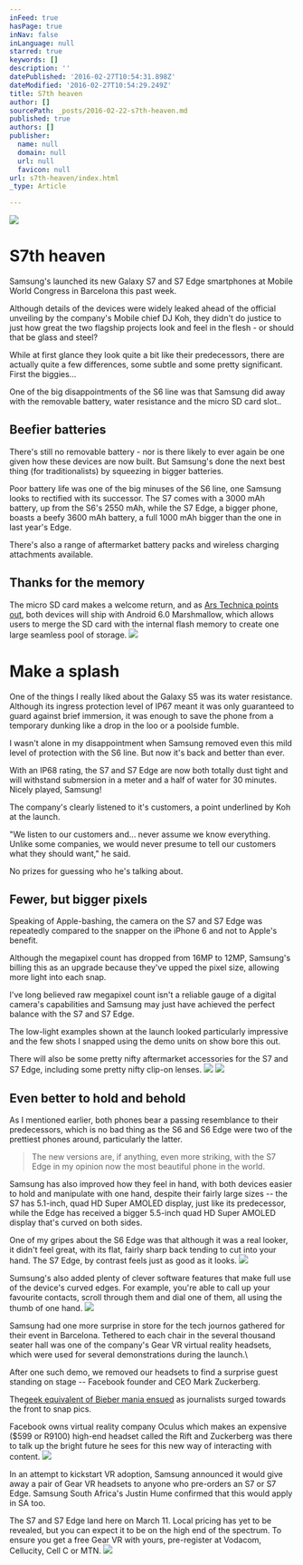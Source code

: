 ```yaml
---
inFeed: true
hasPage: true
inNav: false
inLanguage: null
starred: true
keywords: []
description: ''
datePublished: '2016-02-27T10:54:31.898Z'
dateModified: '2016-02-27T10:54:29.249Z'
title: S7th heaven
author: []
sourcePath: _posts/2016-02-22-s7th-heaven.md
published: true
authors: []
publisher:
  name: null
  domain: null
  url: null
  favicon: null
url: s7th-heaven/index.html
_type: Article

---
```

![](https://the-grid-user-content.s3-us-west-2.amazonaws.com/78297f4e-79d8-432e-9ba7-37be2e8d2be6.jpg)

# S7th heaven

Samsung's launched its new Galaxy S7 and S7 Edge smartphones at Mobile World Congress in Barcelona this past week.

Although details of the devices were widely leaked ahead of the official unveiling by the company's Mobile chief DJ Koh, they didn't do justice to just how great the two flagship projects look and feel in the flesh - or should that be glass and steel?

While at first glance they look quite a bit like their predecessors, there are actually quite a few differences, some subtle and some pretty significant.
First the biggies...

One of the big disappointments of the S6 line was that Samsung did away with the removable battery, water resistance and the micro SD card slot..

## Beefier batteries

There's still no removable battery - nor is there likely to ever again be one given how these devices are now built. But Samsung's done the next best thing (for traditionalists) by squeezing in bigger batteries.

Poor battery life was one of the big minuses of the S6 line, one Samsung looks to rectified with its successor.
The S7 comes with a 3000 mAh battery, up from the S6's 2550 mAh, while the S7 Edge, a bigger phone, boasts a beefy 3600 mAh battery, a full 1000 mAh bigger than the one in last year's Edge.

There's also a range of aftermarket battery packs and wireless charging attachments available.

## Thanks for the memory

The micro SD card makes a welcome return, and as [Ars Technica points out][0],  both devices will ship with Android 6.0 Marshmallow, which allows users to merge the SD card with the internal flash memory to create one large seamless pool of storage.
![](https://the-grid-user-content.s3-us-west-2.amazonaws.com/3467af20-7511-492b-9a68-18a5efa7c13b.jpg)

# Make a splash

One of the things I really liked about the Galaxy S5 was its water resistance. Although its ingress protection level of IP67 meant it was only guaranteed to guard against brief immersion, it was enough to save the phone from a temporary dunking like a drop in the loo or a poolside fumble.

I wasn't alone in my disappointment when Samsung removed even this mild level of protection with the S6 line. But now it's back and better than ever.

With an IP68 rating, the S7 and S7 Edge are now both totally dust tight and will withstand submersion in a meter and a half of water for 30 minutes. Nicely played, Samsung!

The company's clearly listened to it's customers, a point underlined by Koh at the launch.

"We listen to our customers and... never assume we know everything. Unlike some companies, we would never presume to tell our customers what they should want," he said.

No prizes for guessing who he's talking about.

## Fewer, but bigger pixels

Speaking of Apple-bashing, the camera on the S7 and S7 Edge was repeatedly compared to the snapper on the iPhone 6 and not to Apple's benefit.

Although the megapixel count has dropped from 16MP to 12MP, Samsung's billing this as an upgrade because they've upped the pixel size, allowing more light into each snap.

I've long believed raw megapixel count isn't a reliable gauge of a digital camera's capabilities and Samsung may just have achieved the perfect balance with the S7 and S7 Edge.

The low-light examples shown at the launch looked particularly impressive and the few shots I snapped using the demo units on show bore this out.

There will also be some pretty nifty aftermarket accessories for the  S7 and S7 Edge, including some pretty nifty clip-on lenses.
![](https://the-grid-user-content.s3-us-west-2.amazonaws.com/09746644-56a6-4ef2-bf3c-6420b45f6c8e.jpg)
![](https://the-grid-user-content.s3-us-west-2.amazonaws.com/df458479-37f1-4077-8793-58d3edb2c0b7.jpg)

## Even better to hold and behold

As I mentioned earlier, both phones bear a passing resemblance to their predecessors, which is no bad thing as the S6 and S6 Edge were two of the prettiest phones around, particularly the latter.

> The new versions are, if anything, even more striking, with the S7 Edge in my opinion now the most beautiful phone in the world.

Samsung has also improved how they feel in hand, with both devices easier to hold and manipulate with one hand, despite their fairly large sizes -- the S7 has 5.1-inch, quad HD Super AMOLED display, just like its predecessor, while the Edge has received a bigger 5.5-inch quad HD Super AMOLED display that's curved on both sides.

One of my gripes about the S6 Edge was that although it was a real looker, it didn't feel great, with its flat, fairly sharp back tending to cut into your hand. The S7 Edge, by contrast feels just as good as it looks.
![](https://imgflo.herokuapp.com/graph/vahj1ThiexotieMo/9b1e10e06367c9f3489875e98fc8f0f7/passthrough.jpg?height=563&input=https%3A%2F%2Fs3-us-west-2.amazonaws.com%2Fthe-grid-img%2Fp%2F000d4c02ac780df20ee35537e85cdeca5c1ae601.jpg&width=750)

Sumsung's also added plenty of clever software features that make full use of the device's curved edges. For example, you're able to call up your favourite contacts, scroll through them and dial one of them, all using the thumb of one hand.
![](https://the-grid-user-content.s3-us-west-2.amazonaws.com/525db773-d568-43cf-be69-9507f30021af.jpg)

Samsung had one more surprise in store for the tech journos gathered for their event in Barcelona. Tethered to each chair in the several thousand seater hall was one of the company's Gear VR virtual reality headsets, which were used for several demonstrations during the launch.\\

After one such demo, we removed our headsets to find a surprise guest standing on stage -- Facebook founder and CEO Mark Zuckerberg.

The[geek equivalent of Bieber mania ensued][1] as journalists surged towards the front to snap pics.

Facebook owns virtual reality company Oculus which makes an expensive ($599 or R9100) high-end headset called the Rift and Zuckerberg was there to talk up the bright future he sees for this new way of interacting with content.
![](https://the-grid-user-content.s3-us-west-2.amazonaws.com/5022753a-bc9a-419b-a58b-23ad2df07d0e.jpg)

In an attempt to kickstart VR adoption, Samsung announced it would give away a pair of Gear VR headsets to anyone who pre-orders an S7 or S7 Edge. Samsung South Africa's Justin Hume confirmed that this would apply in SA too.

The S7 and S7 Edge land here on March 11\. Local pricing has yet to be revealed, but you can expect it to be on the high end of the spectrum. To ensure you get a free Gear VR with yours, pre-register at Vodacom, Cellucity, Cell C or MTN.
![](https://imgflo.herokuapp.com/graph/vahj1ThiexotieMo/182f8a76f430376350d65c6a8e3fdaa8/passthrough.jpg?height=314&input=https%3A%2F%2Fs3-us-west-2.amazonaws.com%2Fthe-grid-img%2Fp%2Ff05e7b00436b20da56a6bf35a83975bb8c0c814b.jpg&width=750)

[0]: http://arstechnica.com/gadgets/2016/02/samsung-galaxy-s7-and-s7-edge-curvier-faster-micro-sd-expansion-available-march-11/
[1]: http://www.theverge.com/2016/2/21/11082992/mark-zuckerberg-galaxy-s7-event-mwc-2016